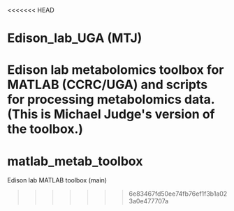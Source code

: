 <<<<<<< HEAD
# Edison_lab_UGA (MTJ)
Edison lab metabolomics toolbox for MATLAB (CCRC/UGA)
and scripts for processing metabolomics data.
(This is Michael Judge's version of the toolbox.)
=======
# matlab_metab_toolbox
Edison lab MATLAB toolbox (main)
>>>>>>> 6e83467fd50ee74fb76ef1f3b1a023a0e477707a
